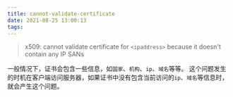 ```yaml
---
title: cannot-validate-certificate
date: 2021-08-25 13:00:13
tags:
---
```


> x509: cannot validate certificate for `<ipaddress>` because it doesn't contain any IP SANs

一般情况下，证书会包含一些信息，如`国家`、`机构`、`ip`、`域名`等等。
这个问题发生的时机在客户端访问服务器，如果证书中没有包含当前访问的`ip`、`域名`等信息时，就会产生这个问题。

